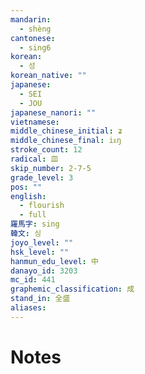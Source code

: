 ```yaml
---
mandarin:
  - shèng
cantonese:
  - sing6
korean:
  - 성
korean_native: ""
japanese:
  - SEI
  - JOU
japanese_nanori: ""
vietnamese:
middle_chinese_initial: ʑ
middle_chinese_final: iᴇŋ
stroke_count: 12
radical: 皿
skip_number: 2-7-5
grade_level: 3
pos: ""
english:
  - flourish
  - full
羅馬字: sing
韓文: 싱
joyo_level: ""
hsk_level: ""
hanmun_edu_level: 中
danayo_id: 3203
mc_id: 441
graphemic_classification: 成
stand_in: 全盛
aliases:
---
```


# Notes
